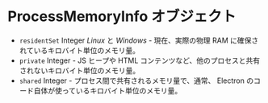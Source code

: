 # ProcessMemoryInfo オブジェクト

* `residentSet` Integer _Linux_ と _Windows_ - 現在、実際の物理 RAM に確保されているキロバイト単位のメモリ量。
* `private` Integer - JS ヒープや HTML コンテンツなど、他のプロセスと共有されないキロバイト単位のメモリ量。
* `shared` Integer - プロセス間で共有されるメモリ量で、通常、 Electron のコード自体が使っているキロバイト単位のメモリ量。

